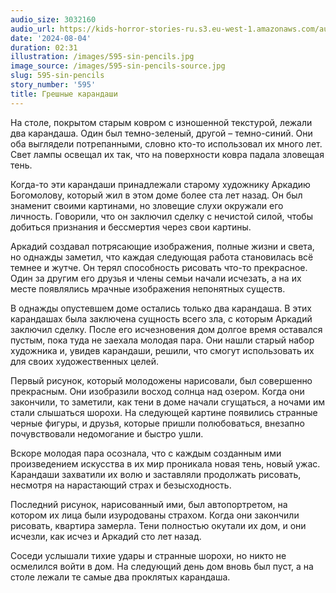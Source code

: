 ```yaml
---
audio_size: 3032160
audio_url: https://kids-horror-stories-ru.s3.eu-west-1.amazonaws.com/audio/595-sin-pencils.mp3
date: '2024-08-04'
duration: 02:31
illustration: /images/595-sin-pencils.jpg
image_source: /images/595-sin-pencils-source.jpg
slug: 595-sin-pencils
story_number: '595'
title: Грешные карандаши
---
```


На столе, покрытом старым ковром с изношенной текстурой, лежали два карандаша. Один был темно-зеленый, другой – темно-синий. Они оба выглядели потрепанными, словно кто-то использовал их много лет. Свет лампы освещал их так, что на поверхности ковра падала зловещая тень.

Когда-то эти карандаши принадлежали старому художнику Аркадию Богомолову, который жил в этом доме более ста лет назад. Он был знаменит своими картинами, но зловещие слухи окружали его личность. Говорили, что он заключил сделку с нечистой силой, чтобы добиться признания и бессмертия через свои картины.

Аркадий создавал потрясающие изображения, полные жизни и света, но однажды заметил, что каждая следующая работа становилась всё темнее и жутче. Он терял способность рисовать что-то прекрасное. Один за другим его друзья и члены семьи начали исчезать, а на их месте появлялись мрачные изображения непонятных существ.

В однажды опустевшем доме остались только два карандаша. В этих карандашах была заключена сущность всего зла, с которым Аркадий заключил сделку. После его исчезновения дом долгое время оставался пустым, пока туда не заехала молодая пара. Они нашли старый набор художника и, увидев карандаши, решили, что смогут использовать их для своих художественных целей.

Первый рисунок, который молодожены нарисовали, был совершенно прекрасным. Они изобразили восход солнца над озером. Когда они закончили, то заметили, как тени в доме начали сгущаться, а ночами им стали слышаться шорохи. На следующей картине появились странные черные фигуры, и друзья, которые пришли полюбоваться, внезапно почувствовали недомогание и быстро ушли.

Вскоре молодая пара осознала, что с каждым созданным ими произведением искусства в их мир проникала новая тень, новый ужас. Карандаши захватили их волю и заставляли продолжать рисовать, несмотря на нарастающий страх и безысходность.

Последний рисунок, нарисованный ими, был автопортретом, на котором их лица были изуродованы страхом. Когда они закончили рисовать, квартира замерла. Тени полностью окутали их дом, и они исчезли, как исчез и Аркадий сто лет назад.

Соседи услышали тихие удары и странные шорохи, но никто не осмелился войти в дом. На следующий день дом вновь был пуст, а на столе лежали те самые два проклятых карандаша.